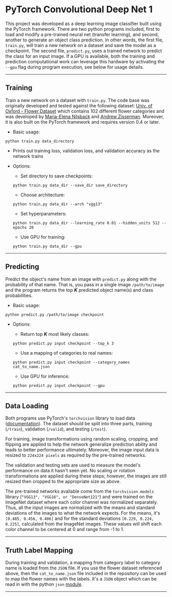 # **PyTorch Convolutional Deep Net 1**

This project was developed as a deep learning image classifier built using the PyTorch framework. There are two python programs included, first to load and modify a pre-trained neural net (transfer learning), and second, another to generate an object class prediction. In other words, the first file, `train.py`, will train a new network on a dataset and save the model as a checkpoint. The second file, `predict.py`, uses a trained network to predict the class for an input image. If a GPU is available, both the training and prediction computational work can leverage this hardware by activating the `--gpu` flag during program execution, see below for usage details.

---

## **Training**
Train a new network on a dataset with `train.py`. The code base was originally developed and tested against the following dataset: [Univ. of Oxford - Flower Dataset](http://www.robots.ox.ac.uk/~vgg/data/flowers/102/index.html) which contains 102 different flower categories and was developed by [Maria-Elena Nilsback](http://www.robots.ox.ac.uk/~men/) and [Andrew Zisserman](http://www.robots.ox.ac.uk/~az/). Moreover, it is also built on the PyTorch framework and requires version 0.4 or later.

* Basic usage: 

```
python train.py data_directory
```

* Prints out training loss, validation loss, and validation accuracy as the network trains
* Options:
    * Set directory to save checkpoints: 
    ``` 
    python train.py data_dir --save_dir save_directory
    ```

    * Choose architecture: 
    ```
    python train.py data_dir --arch "vgg13"
    ```

    * Set hyperparameters: 
    ```
    python train.py data_dir --learning_rate 0.01 --hidden_units 512 --epochs 20
    ```

    * Use GPU for training: 
    ```
    python train.py data_dir --gpu
    ```

---

## **Predicting**
Predict the object's name from an image with `predict.py` along with the probability of that name. That is, you pass in a single image `/path/to/image` and the program returns the top **_K_** predicted object name(s) and class probabilities.

* Basic usage: 
```
python predict.py /path/to/image checkpoint
```

* Options:
    * Return top **_K_** most likely classes: 
    ```
    python predict.py input checkpoint --top_k 3
    ```

    * Use a mapping of categories to real names: 
    ```
    python predict.py input checkpoint --category_names cat_to_name.json
    ```

    * Use GPU for inference: 
    ```
    python predict.py input checkpoint --gpu
    ```

---

## **Data Loading**
Both programs use PyTorch's `torchvision` library to load data ([documentation](http://pytorch.org/docs/0.3.0/torchvision/index.html)). The dataset should be split into three parts, training (`/train`), validation (`/valid`), and testing (`/test`). 

For training, image transformations using random scaling, cropping, and flipping are applied to help the network generalize prediction ability and leads to better performance ultimately. Moreover, the image input data is resized to `224x224 pixels` as required by the pre-trained networks.

The validation and testing sets are used to measure the model's performance on data it hasn't seen yet. No scaling or rotation transformations are applied during these steps; however, the images are still resized then cropped to the appropriate size as above.

The pre-trained networks available come from the `torchvision.models` library (`"VGG13", "VGG16", or "DenseNet121"`) and were trained on the ImageNet dataset where each color channel was normalized separately. Thus, all the input images are normalized with the means and standard deviations of the images to what the network expects. For the means, it's `[0.485, 0.456, 0.406]` and for the standard deviations `[0.229, 0.224, 0.225]`, calculated from the ImageNet images. These values will shift each color channel to be centered at 0 and range from -1 to 1.

---

## **Truth Label Mapping**
During training and validation, a mapping from category label to category name is loaded from the `JSON` file. If you use the flower dataset referenced above, then the `cat_to_name.json` file included in the repository can be used to map the flower names with the labels. It's a `JSON` object which can be read in with the python `json` [module](https://docs.python.org/2/library/json.html).

---
